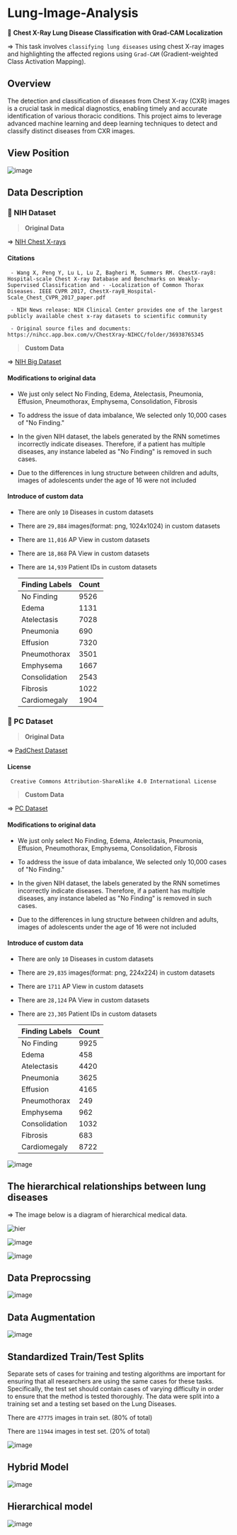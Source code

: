 # Lung-Image-Analysis
📌 **Chest X-Ray Lung Disease Classification with Grad-CAM Localization**

=> This task involves `classifying lung diseases` using chest X-ray images and highlighting the affected regions using `Grad-CAM` (Gradient-weighted Class Activation Mapping).

## Overview
The detection and classification of diseases from Chest X-ray (CXR) images is a crucial task in medical diagnostics, enabling timely and accurate identification of various thoracic conditions. This project aims to leverage advanced machine learning and deep learning techniques to detect and classify distinct diseases from CXR images.

## View Position
![image](https://github.com/user-attachments/assets/c435fd1c-350e-4b27-94a9-61557a07baae)



## Data Description
### 📌 NIH Dataset

> **Original Data**

  => [NIH Chest X-rays](https://www.kaggle.com/datasets/nih-chest-xrays/data)
   #### Citations
     - Wang X, Peng Y, Lu L, Lu Z, Bagheri M, Summers RM. ChestX-ray8: Hospital-scale Chest X-ray Database and Benchmarks on Weakly-Supervised Classification and - -Localization of Common Thorax Diseases. IEEE CVPR 2017, ChestX-ray8_Hospital-Scale_Chest_CVPR_2017_paper.pdf

     - NIH News release: NIH Clinical Center provides one of the largest publicly available chest x-ray datasets to scientific community
  
     - Original source files and documents: https://nihcc.app.box.com/v/ChestXray-NIHCC/folder/36938765345


> **Custom Data**

  => [NIH Big Dataset](https://www.kaggle.com/datasets/seoyunje/nih-big-dataset)
  
   #### Modifications to original data 
   - We just only select No Finding, Edema, Atelectasis, Pneumonia, Effusion, Pneumothorax, Emphysema, Consolidation, Fibrosis 

   - To address the issue of data imbalance, We selected only 10,000 cases of "No Finding."
   
   - In the given NIH dataset, the labels generated by the RNN sometimes incorrectly indicate diseases. Therefore, if a patient has multiple diseases, any instance labeled as "No Finding" is removed in such cases.

   - Due to the differences in lung structure between children and adults, images of adolescents under the age of 16 were not included
   #### Introduce of custom data 
   
   - There are only `10` Diseases in custom datasets
   
   - There are `29,884` images(format: png, 1024x1024) in custom datasets
   
   - There are `11,016` AP View in custom datasets
   
   - There are `18,868` PA View in custom datasets
   
   - There are `14,939` Patient IDs in custom datasets

        | Finding Labels       | Count |
        |----------------------|-------|
        | No Finding           | 9526   |
        | Edema                | 1131   |
        | Atelectasis          | 7028   |
        | Pneumonia            | 690   |
        | Effusion             | 7320   |
        | Pneumothorax         | 3501   |
        | Emphysema            | 1667   |
        | Consolidation        | 2543   |
        | Fibrosis             | 1022   |
        | Cardiomegaly         | 1904   |

### 📌 PC Dataset

> **Original Data**

  => [PadChest Dataset](https://academictorrents.com/details/96ebb4f92b85929eadfb16761f310a6d04105797)
   #### License
     Creative Commons Attribution-ShareAlike 4.0 International License

> **Custom Data**

  => [PC Dataset](https://www.kaggle.com/datasets/seoyunje/pc-dataset)
  
   #### Modifications to original data 
   - We just only select No Finding, Edema, Atelectasis, Pneumonia, Effusion, Pneumothorax, Emphysema, Consolidation, Fibrosis 

   - To address the issue of data imbalance, We selected only 10,000 cases of "No Finding."
   
   - In the given NIH dataset, the labels generated by the RNN sometimes incorrectly indicate diseases. Therefore, if a patient has multiple diseases, any instance labeled as "No Finding" is removed in such cases.

   - Due to the differences in lung structure between children and adults, images of adolescents under the age of 16 were not included
   #### Introduce of custom data 
   
   - There are only `10` Diseases in custom datasets
   
   - There are `29,835` images(format: png, 224x224) in custom datasets
   
   - There are `1711` AP View in custom datasets
   
   - There are `28,124` PA View in custom datasets
   
   - There are `23,305` Patient IDs in custom datasets

        | Finding Labels       | Count |
        |----------------------|-------|
        | No Finding           | 9925   |
        | Edema                | 458   |
        | Atelectasis          | 4420   |
        | Pneumonia            | 3625   |
        | Effusion             | 4165   |
        | Pneumothorax         | 249   |
        | Emphysema            | 962   |
        | Consolidation        | 1032   |
        | Fibrosis             | 683   |
        | Cardiomegaly         | 8722   |

![image](https://github.com/user-attachments/assets/61482c15-7aaf-4707-aa68-ededd53d018f)


## The hierarchical relationships between lung diseases


=> The image below is a diagram of hierarchical medical data.

![hier](https://github.com/user-attachments/assets/e6d867c7-4b8c-4d25-87a1-fd6ef0153b14)

![image](https://github.com/user-attachments/assets/7da8910e-311a-49f6-b972-f0ec3bcf76f0)

![image](https://github.com/user-attachments/assets/852fe680-98e1-4c7f-af2d-960955512d5c)



## Data Preprocssing
![image](https://github.com/user-attachments/assets/74a35f27-d249-4587-aca6-023dec5ca3ef)

## Data Augmentation

![image](https://github.com/user-attachments/assets/db88dfaa-f803-4640-ba7e-bc8d8590ac38)

## Standardized Train/Test Splits
Separate sets of cases for training and testing algorithms are important for ensuring that all researchers are using the same cases for these tasks. Specifically, the test set should contain cases of varying difficulty in order to ensure that the method is tested thoroughly. The data were split into a training set and a testing set based on the Lung Diseases. 

There are `47775` images in train set. (80% of total)

There are `11944` images in test set. (20% of total)

![image](https://github.com/user-attachments/assets/02cad021-aca4-4653-9077-45db7a87f3ff)



## Hybrid Model

![image](https://github.com/user-attachments/assets/2c59b002-1b43-4f8f-965c-5cfb007dd77a)


## Hierarchical model
![image](https://github.com/user-attachments/assets/e0d5f679-8bd8-4ce2-bdde-0f034cf6b952)

